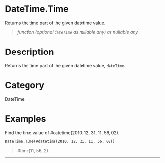 ﻿# DateTime.Time
Returns the time part of the given datetime value.
> _function (optional <code>dateTime</code> as nullable any) as nullable any_
# Description 
Returns the time part of the given datetime value, <code>dateTime</code>.

# Category 
DateTime
# Examples 
Find the time value of #datetime(2010, 12, 31, 11, 56, 02).
```
DateTime.Time(#datetime(2010, 12, 31, 11, 56, 02))
```
> #time(11, 56, 2)
***
